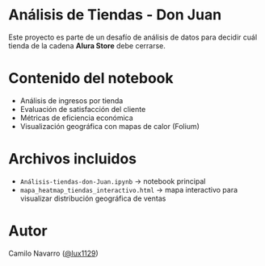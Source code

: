 #  Análisis de Tiendas - Don Juan

Este proyecto es parte de un desafío de análisis de datos para decidir cuál tienda de la cadena **Alura Store** debe cerrarse.

#  Contenido del notebook

- Análisis de ingresos por tienda
- Evaluación de satisfacción del cliente
- Métricas de eficiencia económica
- Visualización geográfica con mapas de calor (Folium)

# Archivos incluidos

- `Análisis-tiendas-don-Juan.ipynb` → notebook principal
- `mapa_heatmap_tiendas_interactivo.html` → mapa interactivo para visualizar distribución geográfica de ventas

# Autor

Camilo Navarro ([@lux1129](https://github.com/lux1129))

